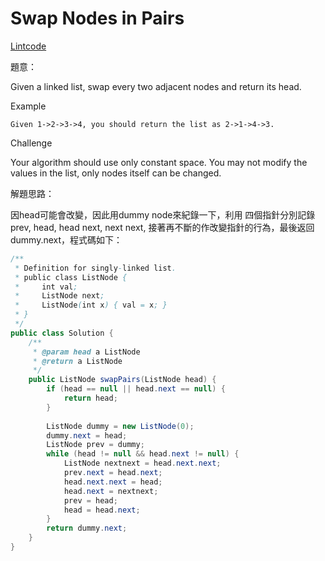 # Swap Nodes in Pairs

[Lintcode](http://www.lintcode.com/en/problem/swap-nodes-in-pairs/)

題意：

Given a linked list, swap every two adjacent nodes and return its head.

Example
```
Given 1->2->3->4, you should return the list as 2->1->4->3.
```

Challenge

Your algorithm should use only constant space. You may not modify the values in the list, only nodes itself can be changed.

解題思路：

因head可能會改變，因此用dummy node來紀錄一下，利用 四個指針分別記錄 prev, head, head next, next next, 接著再不斷的作改變指針的行為，最後返回 dummy.next，程式碼如下：

```java
/**
 * Definition for singly-linked list.
 * public class ListNode {
 *     int val;
 *     ListNode next;
 *     ListNode(int x) { val = x; }
 * }
 */
public class Solution {
    /**
     * @param head a ListNode
     * @return a ListNode
     */
    public ListNode swapPairs(ListNode head) {
        if (head == null || head.next == null) {
            return head;
        }
        
        ListNode dummy = new ListNode(0);
        dummy.next = head;
        ListNode prev = dummy;
        while (head != null && head.next != null) {
            ListNode nextnext = head.next.next;
            prev.next = head.next;
            head.next.next = head;
            head.next = nextnext;
            prev = head;
            head = head.next;
        }
        return dummy.next;
    }
}

```